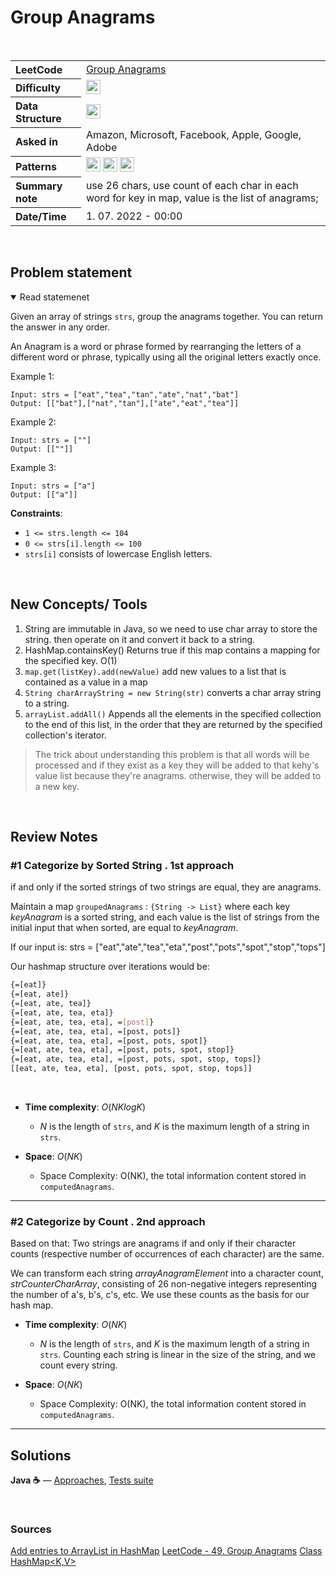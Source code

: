 # Group Anagrams

<br>

<table style="text-align: left;">
  <tr>
    <th>LeetCode</th>
    <td><a href="https://leetcode.com/problems/group-anagrams/" target="_blank">Group Anagrams</a></td>
  </tr>
  <tr>
    <th>Difficulty</th>
    <td>
    <img src="https://img.shields.io/badge/Medium-ef6c00.svg" height="23"/>
    </td>
  </tr>
  <tr>
    <th>Data Structure</th>
    <td>
    <img src="https://img.shields.io/badge/Arrays-333333.svg" height="23"/>
    </td>
  </tr>
  <tr>
    <th>Asked in</th>
    <td>
    Amazon, Microsoft, Facebook, Apple, Google, Adobe
    </td>
  </tr>
  <tr>
    <th>Patterns</th>
    <td>
      <img src="https://img.shields.io/badge/hashtable-69314C.svg" height="23"/>
      <img src="https://img.shields.io/badge/array-69314C.svg" height="23"/>
      <img src="https://img.shields.io/badge/sorting-854D1C.svg" height="23"/>
    </td>
  </tr>

  <tr>
    <th>Summary note</th>
    <td>
    use 26 chars, use count of each char in each word for key in map, value is the list of anagrams;
    </td>
  </tr>
  
  <tr>
    <th>Date/Time</th>
    <td>
      1.  07. 2022 - 00:00
    </td>
  </tr>


</table>


<br>

## Problem statement
<details open>
   <summary>Read statemenet</summary>

Given an array of strings `strs`, group the anagrams together. You can return the answer in any order.

An Anagram is a word or phrase formed by rearranging the letters of a different word or phrase, typically using all the original letters exactly once.

 

Example 1:
```
Input: strs = ["eat","tea","tan","ate","nat","bat"]
Output: [["bat"],["nat","tan"],["ate","eat","tea"]]
```

Example 2:
```
Input: strs = [""]
Output: [[""]]
```

Example 3:
```
Input: strs = ["a"]
Output: [["a"]]
```



**Constraints**:

- `1 <= strs.length <= 104`
- `0 <= strs[i].length <= 100`
- `strs[i]` consists of lowercase English letters.
 


</details>

<br>

## New Concepts/ Tools
1. String are immutable in Java, so we need to use char array to store the string. then operate on it and convert it back to a string.
2. HashMap.containsKey() Returns true if this map contains a mapping for the specified key. O(1)
3. `map.get(listKey).add(newValue)` add new values to a list that is contained as a value in a map
4. `String charArrayString = new String(str)` converts a char array string to a string.
5. `arrayList.addAll()` Appends all the elements in the specified collection to the end of this list, in the order that they are returned by the specified collection's iterator.

> The trick about understanding this problem is that all words will be processed and if they exist as a key they will be added to that kehy's value list because they're anagrams. otherwise, they will be added to a new key.

<br>

## Review Notes

### #1 Categorize by Sorted String . 1st approach

if and only if the sorted strings of two strings are equal, they are anagrams.

Maintain a map `groupedAnagrams` : `{String -> List}` where each key $keyAnagram$ is a sorted string, and each value is the list of strings from the initial input that when sorted, are equal to $keyAnagram$.

If our input is:
strs = ["eat","ate","tea","eta","post","pots","spot","stop","tops"]

Our hashmap structure over iterations would be:

```bash
{=[eat]}
{=[eat, ate]}
{=[eat, ate, tea]}
{=[eat, ate, tea, eta]}
{=[eat, ate, tea, eta], =[post]}
{=[eat, ate, tea, eta], =[post, pots]}
{=[eat, ate, tea, eta], =[post, pots, spot]}
{=[eat, ate, tea, eta], =[post, pots, spot, stop]}
{=[eat, ate, tea, eta], =[post, pots, spot, stop, tops]}
[[eat, ate, tea, eta], [post, pots, spot, stop, tops]]
```

<br>

- **Time complexity**: $O(N K log K)$ 
  - $N$ is the length of `strs`, and $K$ is the maximum length of a string in `strs`.

- **Space**: $O(NK)$ 
  - Space Complexity: O(NK), the total information content stored in `computedAnagrams`.

---

### #2 Categorize by Count . 2nd approach

Based on that: Two strings are anagrams if and only if their character counts (respective number of occurrences of each character) are the same.

We can transform each string $arrayAnagramElement$ into a character count, $strCounterCharArray$, consisting of 26 non-negative integers representing the number of a's, b's,  c's, etc. We use these counts as the basis for our hash map.


- **Time complexity**: $O(NK)$ 
  - $N$ is the length of `strs`, and $K$ is the maximum length of a string in `strs`. Counting each string is linear in the size of the string, and we count every string.


- **Space**: $O(NK)$ 
  - Space Complexity: O(NK), the total information content stored in `computedAnagrams`.


---

## Solutions

**Java ☕** — [Approaches](../../../solutions/src/main/java/xyz/grind/coding/blind75/GroupAnagrams.java), [Tests suite](../../../solutions/src/test/java/blind75/GroupAnagramsTest.java)


<br>


### Sources
[Add entries to ArrayList in HashMap](https://stackoverflow.com/questions/9673182/add-entries-to-arraylist-in-hashmap)
[LeetCode - 49. Group Anagrams](https://leetcode.com/problems/group-anagrams/)
[Class HashMap<K,V>](https://docs.oracle.com/javase/8/docs/api/java/util/HashMap.html)